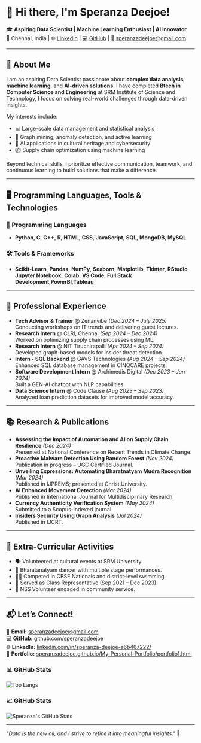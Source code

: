 # 👋 Hi there, I'm **Speranza Deejoe**!

🎓 **Aspiring Data Scientist | Machine Learning Enthusiast | AI Innovator**  
📍 Chennai, India | 🌐 [LinkedIn](https://www.linkedin.com/in/speranza-deejoe-a6b467222/) | 💻 [GitHub](https://github.com/speranzadeejoe) | 📧 [speranzadeejoe@gmail.com](mailto:speranzadeejoe@gmail.com)

---

## 🚀 About Me  
I am an aspiring Data Scientist passionate about **complex data analysis**, **machine learning**, and **AI-driven solutions**. I have completed **Btech in Computer Science and Engineering** at SRM Institute of Science and Technology, I focus on solving real-world challenges through data-driven insights.

My interests include:
- 📊 Large-scale data management and statistical analysis  
- 🧠 Graph mining, anomaly detection, and active learning  
- 🤖 AI applications in cultural heritage and cybersecurity  
- 📦 Supply chain optimization using machine learning  

Beyond technical skills, I prioritize effective communication, teamwork, and continuous learning to build solutions that make a difference.

---

## 🖥️ Programming Languages, Tools & Technologies  

### 📝 Programming Languages  
- **Python**, **C**, **C++**, **R**, **HTML**, **CSS**, **JavaScript**, **SQL**, **MongoDB**, **MySQL**  

### 🛠️ Tools & Frameworks  
- **Scikit-Learn**, **Pandas**, **NumPy**, **Seaborn**, **Matplotlib**, **Tkinter**, **RStudio**, **Jupyter Notebook**, **Colab**, **VS Code**, **Full Stack Development**,**PowerBI**,**Tableau**

------

## 💼 Professional Experience  
- **Tech Advisor & Trainer** @ Zenanvibe *(Dec 2024 – July 2025)*  
  Conducting workshops on IT trends and delivering guest lectures.  
- **Research Intern** @ CLRI, Chennai *(Sep 2024 – Dec 2024)*  
  Worked on optimizing supply chain processes using ML.  
- **Research Intern** @ NIT Tiruchirapalli *(Apr 2024 – Sep 2024)*  
  Developed graph-based models for insider threat detection.  
- **Intern - SQL Backend** @ GAVS Technologies *(Aug 2024 – Sep 2024)*  
  Enhanced SQL database management in CINQCARE projects.  
- **Software Development Intern** @ Archimedis Digital *(Dec 2023 – Jan 2024)*  
  Built a GEN-AI chatbot with NLP capabilities.  
- **Data Science Intern** @ Code Clause *(Aug 2023 – Sep 2023)*  
  Analyzed loan prediction datasets for improved model accuracy.  

---

## 📚 Research & Publications  
- **Assessing the Impact of Automation and AI on Supply Chain Resilience** *(Dec 2024)*  
  Presented at National Conference on Recent Trends in Climate Change.  
- **Proactive Malware Detection Using Random Forest** *(Nov 2024)*  
  Publication in progress – UGC Certified Journal.  
- **Unveiling Expressions: Automating Bharatnatyam Mudra Recognition** *(Mar 2024)*  
  Published in IJPREMS; presented at Christ University.  
- **AI Enhanced Movement Detection** *(Mar 2024)*  
  Published in International Journal for Multidisciplinary Research.  
- **Currency Authenticity Verification System** *(May 2024)*  
  Submitted to a Scopus-indexed journal.  
- **Insiders Security Using Graph Analysis** *(Jul 2024)*  
  Published in IJCRT.  

---

## 🎯 Extra-Curricular Activities  
- 🗣️ Volunteered at cultural events at SRM University.  
- 🎨 Bharatanatyam dancer with multiple stage performances.  
- 🏊‍♂️ Competed in CBSE Nationals and district-level swimming.  
- 🏫 Served as Class Representative (Sep 2021 – Dec 2023).  
- 🤝 NSS Volunteer engaged in community service.  

---

## 📬 Let’s Connect!  
📧 **Email:** [speranzadeejoe@gmail.com](mailto:speranzadeejoe@gmail.com)  
💻 **GitHub:** [github.com/speranzadeejoe](https://github.com/speranzadeejoe)  
🌐 **LinkedIn:** [linkedin.com/in/speranza-deejoe-a6b467222/](https://www.linkedin.com/in/speranza-deejoe-a6b467222/)  
🌟 **Portfolio:** [speranzadeejoe.github.io/My-Personal-Portfolio/portfolio1.html](https://speranzadeejoe.github.io/My-Personal-Portfolio/portfolio1.html)  


### 📊 GitHub Stats

![Top Langs](https://github-readme-stats.vercel.app/api/top-langs/?username=speranzadeejoe&layout=compact&theme=github_dark&langs_count=8)

### 📈 GitHub Stats

![Speranza's GitHub Stats](https://github-readme-stats.vercel.app/api?username=speranzadeejoe&show_icons=true&theme=github_dark&hide_rank=false)



---  

_"Data is the new oil, and I strive to refine it into meaningful insights."_ 🚀


